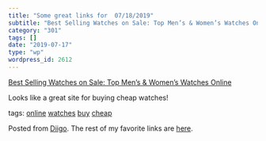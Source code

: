 ```yaml
---
title: "Some great links for  07/18/2019"
subtitle: "Best Selling Watches on Sale: Top Men’s & Women’s Watches Online"
category: "301"
tags: []
date: "2019-07-17"
type: "wp"
wordpress_id: 2612
---
```

[Best Selling Watches on Sale: Top Men’s & Women’s Watches Online](https://www.creationwatches.com/products/index.php?main_page=products_bestseller_week) 

Looks like a great site for buying cheap watches!

 tags: [online](https://www.diigo.com/user/pitosalas/online) [watches](https://www.diigo.com/user/pitosalas/watches) [buy](https://www.diigo.com/user/pitosalas/buy) [cheap](https://www.diigo.com/user/pitosalas/cheap)

Posted from [Diigo](https://www.diigo.com). The rest of my favorite links are [here](https://www.diigo.com/user/pitosalas).